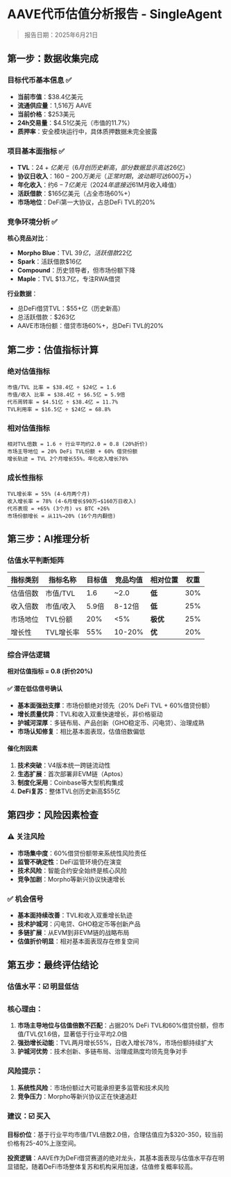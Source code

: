 # AAVE代币估值分析报告 - SingleAgent

> 报告日期：2025年6月21日

## 第一步：数据收集完成

### 目标代币基本信息 ✅

- **当前市值**：$38.4亿美元
- **流通供应量**：1,516万 AAVE
- **当前价格**：$253美元
- **24h交易量**：$4.51亿美元（市值的11.7%）
- **质押率**：安全模块运行中，具体质押数据未完全披露

### 项目基本面指标 ✅

- **TVL**：$24+亿美元（6月创历史新高，部分数据显示高达$26亿）
- **协议日收入**：$160-200万美元（正常时期，波动期可达$600万+）
- **年化收入**：约$6-7亿美元（2024年底接近$61M月收入峰值）
- **活跃借款**：$165亿美元（占全市场60%+）
- **市场地位**：DeFi第一大协议，占总DeFi TVL的20%

### 竞争环境分析 ✅

**核心竞品对比**：

- **Morpho Blue**：TVL $39亿，活跃借款$22亿
- **Spark**：活跃借款$16亿
- **Compound**：历史领导者，但市场份额下降
- **Maple**：TVL $13.7亿，专注RWA借贷

**行业数据**：

- 总DeFi借贷TVL：$55+亿（历史新高）
- 总活跃借款：$263亿
- AAVE市场份额：借贷市场60%+，总DeFi TVL的20%

## 第二步：估值指标计算

### 绝对估值指标

```
市值/TVL 比率 = $38.4亿 ÷ $24亿 = 1.6
市值/收入 比率 = $38.4亿 ÷ $6.5亿 = 5.9倍
代币周转率 = $4.51亿 ÷ $38.4亿 = 11.7%
TVL利用率 = $16.5亿 ÷ $24亿 = 68.8%
```

### 相对估值指标

```
相对TVL倍数 = 1.6 ÷ 行业平均约2.0 = 0.8 (20%折价)
市场主导地位 = 20% DeFi TVL份额 + 60% 借贷份额
增长轨迹 = TVL 2个月增长55%，年化收入增长78%
```

### 成长性指标

```
TVL增长率 = 55% (4-6月两个月)
收入增长率 = 78% (4-6月增长$90万→$160万日收入)
代币表现 = +65% (3个月) vs BTC +26%
市场份额增长 = 从11%→20% (16个月内翻倍)
```

## 第三步：AI推理分析

### 估值水平判断矩阵

| 指标类别 | 指标名称  | 目标值 | 竞品均值 | 相对位置 | 权重 |
| -------- | --------- | ------ | -------- | -------- | ---- |
| 估值倍数 | 市值/TVL  | 1.6    | ~2.0     | **低**   | 30%  |
| 收入倍数 | 市值/收入 | 5.9倍  | 8-12倍   | **低**   | 25%  |
| 市场地位 | TVL份额   | 20%    | <5%      | **极优** | 25%  |
| 增长性   | TVL增长率 | 55%    | 10-20%   | **优**   | 20%  |

### 综合评估逻辑

**相对估值指标 = 0.8 (折价20%)**

#### ✅ 潜在低估信号确认

- **基本面强劲支撑**：市场份额绝对领先（20% DeFi TVL + 60%借贷份额）
- **增长质量优异**：TVL和收入双重快速增长，非价格驱动
- **护城河深厚**：多链布局、产品创新（GHO稳定币、闪电贷）、治理成熟
- **市场认知修复**：相比基本面表现，估值倍数偏低

#### 催化剂因素

1. **技术突破**：V4版本统一跨链流动性
2. **生态扩展**：首次部署非EVM链（Aptos）
3. **制度化采用**：Coinbase等大型机构集成
4. **DeFi复苏**：整体TVL创历史新高$55亿

## 第四步：风险因素检查

### ⚠️ 关注风险

- **市场集中度**：60%借贷份额带来系统性风险责任
- **监管不确定性**：DeFi监管环境仍在演变
- **技术风险**：智能合约安全始终是核心风险
- **竞争加剧**：Morpho等新兴协议快速增长

### ✅ 机会信号

- **基本面持续改善**：TVL和收入双重增长轨迹
- **技术护城河**：闪电贷、GHO稳定币等创新产品
- **多链扩展**：从EVM到非EVM链的战略布局
- **估值折价明显**：相对基本面表现存在修复空间

## 第五步：最终评估结论

### 估值水平：☑️ **明显低估**

### 核心理由：

1. **市场主导地位与估值倍数不匹配**：占据20% DeFi TVL和60%借贷份额，但市值/TVL仅1.6倍，显著低于行业平均2.0倍
2. **强劲增长动能**：TVL两月增长55%，日收入增长78%，市场份额持续扩大
3. **护城河优势**：技术创新、多链布局、治理成熟度均领先竞争对手

### 风险提示：

1. **系统性风险**：市场份额过大可能承担更多监管和技术风险
2. **竞争压力**：Morpho等新兴协议正在快速追赶

### 建议：☑️ **买入**

**目标价位**：基于行业平均市值/TVL倍数2.0倍，合理估值应为$320-350，较当前价格有25-40%上涨空间。

**投资逻辑**：AAVE作为DeFi借贷赛道的绝对龙头，其基本面表现与估值水平存在明显错配，随着DeFi市场整体复苏和机构采用加速，估值修复概率较高。
